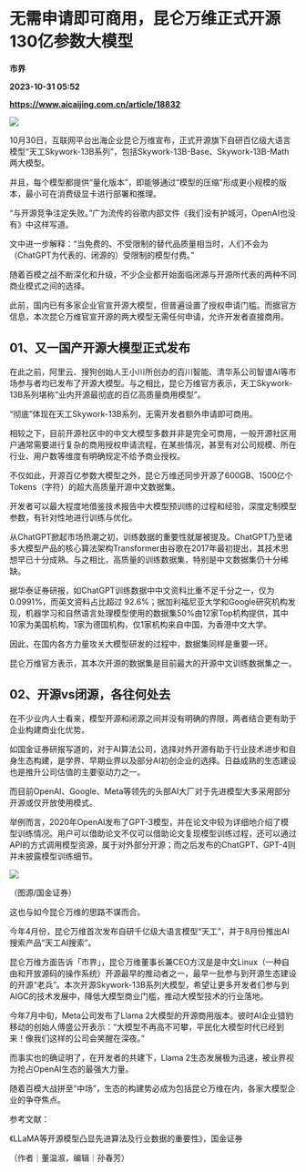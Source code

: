 # 无需申请即可商用，昆仑万维正式开源130亿参数大模型
**市界**

**2023-10-31 05:52**

**https://www.aicaijing.com.cn/article/18832**

![](https://cdn.aicaijing.com.cn/img/6c2186b0-77b0-11ee-8324-33bdb7465875/PNG)

10月30日，互联网平台出海企业昆仑万维宣布，正式开源旗下自研百亿级大语言模型“天工Skywork-13B系列”，包括Skywork-13B-Base、Skywork-13B-Math两大模型。

  

并且，每个模型都提供“量化版本”，即能够通过“模型的压缩”形成更小规模的版本，最小可在消费级显卡进行部署和推理。

  

“与开源竞争注定失败。”广为流传的谷歌内部文件《我们没有护城河，OpenAI也没有》中这样写道。

  

文中进一步解释：“当免费的、不受限制的替代品质量相当时，人们不会为（ChatGPT为代表的、闭源的）受限制的模型付费。”

  

随着百模之战不断深化和升级，不少企业都开始面临闭源与开源所代表的两种不同商业模式之间的选择。

  

此前，国内已有多家企业官宣开源大模型，但普遍设置了授权申请门槛。而据官方信息，本次昆仑万维官宣开源的两大模型无需任何申请，允许开发者直接商用。

  

**01、又一国产开源大模型正式发布**
--------------------

  

在此之前，阿里云、搜狗创始人王小川所创办的百川智能、清华系公司智谱AI等市场参与者均已发布了开源大模型。与之相比，昆仑万维官方表示，天工Skywork-13B系列堪称“业内开源最彻底的百亿高质量商用模型”。

  

“彻底”体现在天工Skywork-13B系列，无需开发者额外申请即可商用。

  

相较之下，目前开源社区中的中文大模型多数并非是完全可商用，一般开源社区用户通常需要进行复杂的商用授权申请流程，在某些情况，甚至有对公司规模、所在行业、用户数等维度有明确规定不给予商业授权。

不仅如此，开源百亿参数大模型之外，昆仑万维还同步开源了600GB、1500亿个Tokens（字符）的超大高质量开源中文数据集。

  

开发者可以最大程度地借鉴技术报告中大模型预训练的过程和经验，深度定制模型参数，有针对性地进行训练与优化。

  

从ChatGPT掀起市场热潮之初，训练数据的重要性就屡被提及。ChatGPT乃至诸多大模型产品的核心算法架构Transformer由谷歌在2017年最初提出，其技术思想早已十分成熟。与之相比，高质量的训练数据集，特别是中文数据集仍十分稀缺。

  

据华泰证券研报，如ChatGPT训练数据中中文资料比重不足千分之一，仅为0.0991%，而英文资料占比超过 92.6%；据加利福尼亚大学和Google研究机构发现，机器学习和自然语言处理模型使用的数据集50%由12家Top机构提供，其中10家为美国机构，1家为德国机构，仅1家机构来自中国，为香港中文大学。

  

因此，在国内各方力量攻关大模型研发的过程中，数据集同样是重要一环。

  

昆仑万维官方表示，其本次开源的数据集是目前最大的开源中文训练数据集之一。

  

**02、开源vs闭源，各往何处去**
-------------------

  

在不少业内人士看来，模型开源和闭源之间并没有明确的界限，两者结合更有助于企业构建商业化优势。

  

如国金证券研报写道的，对于AI算法公司，选择对外开源有助于行业技术进步和自身生态构建，是学界、早期业界以及部分AI初创企业的选择。日益成熟的生态建设也是推升公司估值的主要驱动力之一。

  

而目前OpenAI、Google、Meta等领先的头部AI大厂对于先进模型大多采用部分开源或仅开放使用模式。

  

举例而言，2020年OpenAI发布了GPT-3模型，并在论文中较为详细地介绍了模型训练情况。用户可以借助论文不仅可以借助论文复现模型训练过程，还可以通过API的方式调用模型资源，属于对外部分开源；而之后发布的ChatGPT、GPT-4则并未披露模型训练细节。

![](https://p3-sign.toutiaoimg.com/tos-cn-i-6w9my0ksvp/10dd1436cad048b687e74dfad6d34c62~tplv-tt-shrink:640:0.image?from=2091602832&traceid=20231031134236BB75AAB5B2304A359C71&x-expires=2147483647&x-signature=lTfgRBH%2FDzVA7as0BJOgqUiMdrM%3D)

（图源/国金证券）

  

这也与如今昆仑万维的思路不谋而合。

  

今年4月份，昆仑万维首次发布自研千亿级大语言模型“天工”，并于8月份推出AI搜索产品“天工AI搜索”。

  

昆仑万维方面告诉「市界」，昆仑万维董事长兼CEO方汉是是中文Linux（一种自由和开放源码的操作系统）开源最早的推动者之一，最早一批参与到开源生态建设的开源“老兵”。本次开源Skywork-13B系列大模型，希望让更多开发者们参与到AIGC的技术发展中，降低大模型商业门槛，推动大模型技术的行业落地。

  

今年7月中旬，Meta公司发布了Llama 2大模型的开源商用版本。彼时AI企业猎豹移动的创始人傅盛公开表示：“大模型不再高不可攀，平民化大模型时代已经到来！像我们这样的公司会笑醒在深夜。”

  

而事实也的确证明了，在开发者的共建下，Llama 2生态发展极为迅速，被业界视为抢占OpenAI生态的最强大力量。

  

随着百模大战拼至“中场”，生态的构建势必成为包括昆仑万维在内，各家大模型企业的争夺焦点。

  

参考文献：

《LLaMA等开源模型凸显先进算法及行业数据的重要性》，国金证券

  

（作者｜董温淑，编辑｜孙春芳）